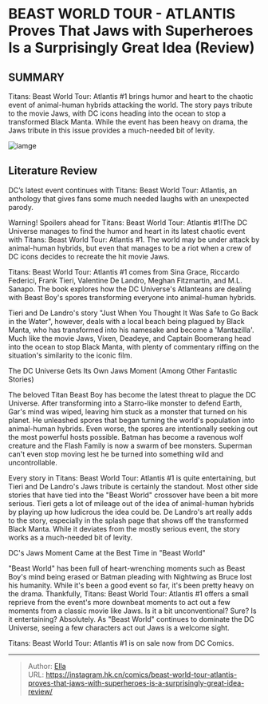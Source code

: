 # BEAST WORLD TOUR - ATLANTIS Proves That  Jaws with Superheroes  Is a Surprisingly Great Idea (Review)


## SUMMARY 



  Titans: Beast World Tour: Atlantis #1 brings humor and heart to the chaotic event of animal-human hybrids attacking the world.   The story pays tribute to the movie Jaws, with DC icons heading into the ocean to stop a transformed Black Manta.   While the event has been heavy on drama, the Jaws tribute in this issue provides a much-needed bit of levity.  

![iamge](https://static1.srcdn.com/wordpress/wp-content/uploads/2024/01/beast-world-tour-atlantis-cover-featured.jpg)

## Literature Review

DC’s latest event continues with Titans: Beast World Tour: Atlantis, an anthology that gives fans some much needed laughs with an unexpected parody.




Warning! Spoilers ahead for Titans: Beast World Tour: Atlantis #1!The DC Universe manages to find the humor and heart in its latest chaotic event with Titans: Beast World Tour: Atlantis #1. The world may be under attack by animal-human hybrids, but even that manages to be a riot when a crew of DC icons decides to recreate the hit movie Jaws.




Titans: Beast World Tour: Atlantis #1 comes from Sina Grace, Riccardo Federici, Frank Tieri, Valentine De Landro, Meghan Fitzmartin, and M.L. Sanapo. The book explores how the DC Universe&#39;s Atlanteans are dealing with Beast Boy&#39;s spores transforming everyone into animal-human hybrids.

          

Tieri and De Landro&#39;s story &#34;Just When You Thought It Was Safe to Go Back in the Water&#34;, however, deals with a local beach being plagued by Black Manta, who has transformed into his namesake and become a &#39;Mantazilla&#39;. Much like the movie Jaws, Vixen, Deadeye, and Captain Boomerang head into the ocean to stop Black Manta, with plenty of commentary riffing on the situation&#39;s similarity to the iconic film.


 The DC Universe Gets Its Own Jaws Moment (Among Other Fantastic Stories) 
          




The beloved Titan Beast Boy has become the latest threat to plague the DC Universe. After transforming into a Starro-like monster to defend Earth, Gar&#39;s mind was wiped, leaving him stuck as a monster that turned on his planet. He unleashed spores that began turning the world&#39;s population into animal-human hybrids. Even worse, the spores are intentionally seeking out the most powerful hosts possible. Batman has become a ravenous wolf creature and the Flash Family is now a swarm of bee monsters. Superman can&#39;t even stop moving lest he be turned into something wild and uncontrollable.

Every story in Titans: Beast World Tour: Atlantis #1 is quite entertaining, but Tieri and De Landro&#39;s Jaws tribute is certainly the standout. Most other side stories that have tied into the &#34;Beast World&#34; crossover have been a bit more serious. Tieri gets a lot of mileage out of the idea of animal-human hybrids by playing up how ludicrous the idea could be. De Landro&#39;s art really adds to the story, especially in the splash page that shows off the transformed Black Manta. While it deviates from the mostly serious event, the story works as a much-needed bit of levity.






 DC&#39;s Jaws Moment Came at the Best Time in &#34;Beast World&#34; 
          

&#34;Beast World&#34; has been full of heart-wrenching moments such as Beast Boy&#39;s mind being erased or Batman pleading with Nightwing as Bruce lost his humanity. While it&#39;s been a good event so far, it&#39;s been pretty heavy on the drama. Thankfully, Titans: Beast World Tour: Atlantis #1 offers a small reprieve from the event&#39;s more downbeat moments to act out a few moments from a classic movie like Jaws. Is it a bit unconventional? Sure? Is it entertaining? Absolutely. As &#34;Beast World&#34; continues to dominate the DC Universe, seeing a few characters act out Jaws is a welcome sight.

Titans: Beast World Tour: Atlantis #1 is on sale now from DC Comics.



---

> Author: [Ella](https://instagram.hk.cn/)  
> URL: https://instagram.hk.cn/comics/beast-world-tour-atlantis-proves-that-jaws-with-superheroes-is-a-surprisingly-great-idea-review/  

